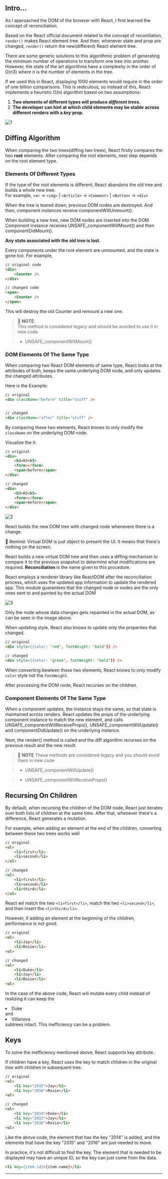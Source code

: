 ## Intro...
As I approached the DOM of the browser with React, I first learned the concept of reconciliation.

Based on the React official document related to the concept of reconiliation, `render()` makes React element tree. And then, whenever state and prop are changed, `render()` return the new(different) React element tree.

There are some generic solutions to this algorithmic problem of generating the minimum number of operations to transform one tree into another. However, the state of the art algorithms have a complexity in the order of O(n3) where n is the number of elements in the tree.

If we used this in React, displaying 1000 elements would require in the order of one billion comparisons. This is rediculous, so instead of this, React implements a heuristic O(n) algorithm based on two assumptions:

1. **Two elements of different types will produce *different trees*.**
2. **The developer can hint at which child elements may be stable across different renders with a *key* prop.**

![1](https://github.com/jinscodes/Blog_nextJS/assets/87598134/cade6415-606b-4069-b5e0-134855bd2b08)

## Diffing Algorithm
When comparing the two trees(diffing two trees), React firstly compares the two **root** elements. After comparing the root elements, next step depends on the root element type.

### Elements Of Different Types
If the type of the root elements is different, React abandons the old tree and builds a whole new tree.   
For example, `<a>` -> `<img>` | `<Article>` -> `<Comment>` | `<Button>` -> `<div>`

When the tree is teared down, previous DOM nodes are destroyed. And then, component instances receive componentWillUnmount(). 

When building a new tree, new DOM nodes are inserted into the DOM. Component instance receives UNSAFE_componentWillMount() and then componentDidMount(). 

**Any state associated with the old tree is lost.**

Every components under the root element are unmounted, and the state is gone too. For example,

```html
// original code
<div>
	<Counter />
</div>

// changed code
<span>
	<Counter />
</span>
```

This will destroy the old Counter and remount a new one.

> 🚨 **NOTE**:   
> This method is considered legacy and should be avoided to use it in new code

> - UNSAFE_componentWillMount()

### DOM Elements Of The Same Type
When comparing two React DOM elements of same type, React looks at the attributes of both, keeps the same underlying DOM node, and only updates the changed attributes.

Here is the Example: 

```html
// original
<div className="before" title="stuff" />


// changed
<div className="after" title="stuff" />
```

By comparing these two elements, React knows to only modify the `className` on the underlying DOM node.

Visualize the it:

```html
// original
<div>
	<h3>H3<h3>
	<form></form>
	<span>before</span>
</div>

// changed
<div>
	<h3>H3<h3>
	<form></form>
	<span>before</span>
</div>
```

![2](https://github.com/jinscodes/Blog_nextJS/assets/87598134/c4aa5117-a19e-45d2-bf0b-72d2779e5108)

React builds the new DOM tree with changed node whenevere there is a change. 

🚨 Remind: Virtual DOM is just object to present the UI. It means that there's nothing on the screen. 

React builds a new virtual DOM tree and then uses a diffing mechanism to compare it to the previous snapshot to determine what modifications are required. **Reconciliation** is the name given to this procedure. 

React employs a renderer library like ReactDOM after the reconciliation process, which uses the updated app information to update the rendered app. This module guarantees that the changed node or nodes are the only ones sent to and painted by the actual DOM

![3](https://github.com/jinscodes/Blog_nextJS/assets/87598134/42eeadc8-6989-480d-8e85-82266620fa20)

Only the node whose data changes gets repainted in the actual DOM, as can be seen in the image above.

When updating style, React also knows to update only the properties that changed.

```html
// original
<div style={{color: 'red', fontWeight: 'bold'}} />

// changed
<div style={{color: 'green', fontWeight: 'bold'}} />
```

When converting bewteen these two elements, React knows to only modify `color` style not the `fontWeight`.

After processing the DOM node, React recurses on the children.

### Component Elements Of The Same Type
When a component updates, the instance stays the same, so that state is maintained across renders. React updates the props of the underlying component instance to match the new element, and calls UNSAFE_componentWillReceiveProps(), UNSAFE_componentWillUpdate() and componentDidUpdate() on the underlying instance.

Next, the render() method is called and the diff algorithm recurses on the previous result and the new result.

> 🚨 **NOTE**
> These methods are considered legacy and you should avoid them in new code

> - UNSAFE_componentWillUpdate()

>	- UNSAFE_componentWillReceiveProps()

## Recursing On Children
By default, when recursing the children of the DOM node, React just iterates over both lists of children at the same time. After that, whenever there's a difference, React generates a mutation. 

For example, when adding an element at the end of the children, converting between these two trees works well

```html
// original
<ul>
	<li>first</li>
	<li>second</li>
</ul>

// changed
<ul>
	<li>first</li>
	<li>second</li>
	<li>third</li>
</ul>
```

React wil match the two `<li>first</li>`, match the two `<li>second</li>`, and then insert the `<li>third</li>`.

However, if adding an element at the beginning of the children, performance is not good. 

```html
// original
<ul>
	<li>Jay</li>
	<li>Rosie</li>
<ul>

// changed
<ul>
	<li>Duke</li>
	<li>Jay</li>
	<li>Rosie</li>
<ul>
```

In the case of the above code, React will mutate every child instead of realizing it can keep the <li>Duke</li> and <li>Villanova</li> subtrees intact. This inefficiency can be a problem.

## Keys
To solve the inefficiency mentioned above, React supports key attribute.

If children have a key, React uses the key to match chlidren in the original tree with children in subsequent tree.

```html
// original
<ul>
	<li key="2015">Jay</li>
	<li key="2016">Rosie</li>
<ul>

// changed
<ul>
	<li key="2014">Duke</li>
	<li key="2015">Jay</li>
	<li key="2016">Rosie</li>
<ul>
```

Like the above code, the element that has the key "2014" is added, and the elements that have the key "2015" and "2016" are just needed to move.

In practice, it's not difficult to find the key. The element that is needed to be displayed may have an unique ID, so the key can just come from the data.

```html
<li key={item.id}>{item.name}</li>
```

---
[](https://legacy.reactjs.org/docs/reconciliation.html)

[](https://programming119.tistory.com/240)

[](https://velog.io/@juno7803/React-Reconciliation-%EC%9E%AC%EC%A1%B0%EC%A0%95)

[](https://www.scaler.com/topics/react/virtual-dom-in-react/)

[](https://www.scaler.com/topics/react/virtual-dom-in-react/)